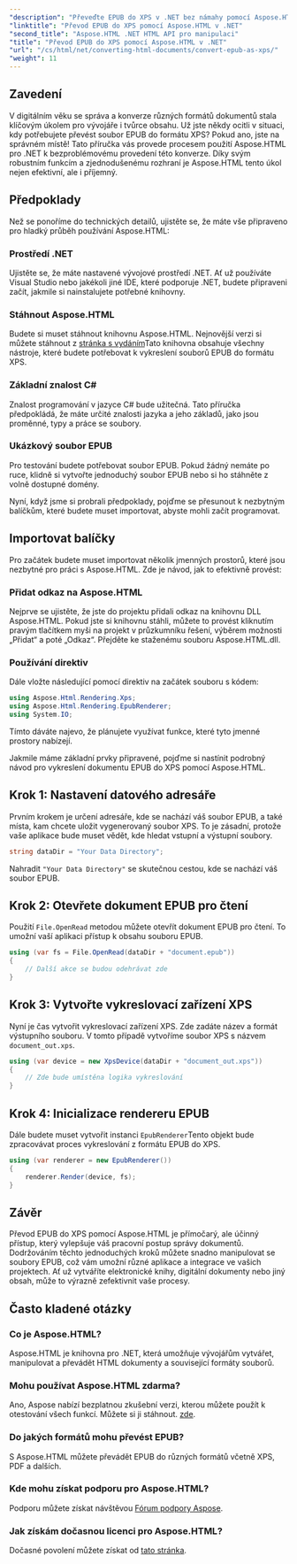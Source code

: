 ```yaml
---
"description": "Převeďte EPUB do XPS v .NET bez námahy pomocí Aspose.HTML. Postupujte podle našeho podrobného návodu pro bezproblémové vykreslování dokumentů."
"linktitle": "Převod EPUB do XPS pomocí Aspose.HTML v .NET"
"second_title": "Aspose.HTML .NET HTML API pro manipulaci"
"title": "Převod EPUB do XPS pomocí Aspose.HTML v .NET"
"url": "/cs/html/net/converting-html-documents/convert-epub-as-xps/"
"weight": 11
---
```


## Zavedení

V digitálním věku se správa a konverze různých formátů dokumentů stala klíčovým úkolem pro vývojáře i tvůrce obsahu. Už jste někdy ocitli v situaci, kdy potřebujete převést soubor EPUB do formátu XPS? Pokud ano, jste na správném místě! Tato příručka vás provede procesem použití Aspose.HTML pro .NET k bezproblémovému provedení této konverze. Díky svým robustním funkcím a zjednodušenému rozhraní je Aspose.HTML tento úkol nejen efektivní, ale i příjemný.

## Předpoklady

Než se ponoříme do technických detailů, ujistěte se, že máte vše připraveno pro hladký průběh používání Aspose.HTML:

### Prostředí .NET
Ujistěte se, že máte nastavené vývojové prostředí .NET. Ať už používáte Visual Studio nebo jakékoli jiné IDE, které podporuje .NET, budete připraveni začít, jakmile si nainstalujete potřebné knihovny.

### Stáhnout Aspose.HTML
Budete si muset stáhnout knihovnu Aspose.HTML. Nejnovější verzi si můžete stáhnout z [stránka s vydáním](https://releases.aspose.com/html/net/)Tato knihovna obsahuje všechny nástroje, které budete potřebovat k vykreslení souborů EPUB do formátu XPS.

### Základní znalost C#
Znalost programování v jazyce C# bude užitečná. Tato příručka předpokládá, že máte určité znalosti jazyka a jeho základů, jako jsou proměnné, typy a práce se soubory.

### Ukázkový soubor EPUB
Pro testování budete potřebovat soubor EPUB. Pokud žádný nemáte po ruce, klidně si vytvořte jednoduchý soubor EPUB nebo si ho stáhněte z volně dostupné domény.

Nyní, když jsme si probrali předpoklady, pojďme se přesunout k nezbytným balíčkům, které budete muset importovat, abyste mohli začít programovat.

## Importovat balíčky

Pro začátek budete muset importovat několik jmenných prostorů, které jsou nezbytné pro práci s Aspose.HTML. Zde je návod, jak to efektivně provést:

### Přidat odkaz na Aspose.HTML
Nejprve se ujistěte, že jste do projektu přidali odkaz na knihovnu DLL Aspose.HTML. Pokud jste si knihovnu stáhli, můžete to provést kliknutím pravým tlačítkem myši na projekt v průzkumníku řešení, výběrem možnosti „Přidat“ a poté „Odkaz“. Přejděte ke staženému souboru Aspose.HTML.dll.

### Používání direktiv
Dále vložte následující pomocí direktiv na začátek souboru s kódem:

```csharp
using Aspose.Html.Rendering.Xps;
using Aspose.Html.Rendering.EpubRenderer;
using System.IO;
```

Tímto dáváte najevo, že plánujete využívat funkce, které tyto jmenné prostory nabízejí.

Jakmile máme základní prvky připravené, pojďme si nastínit podrobný návod pro vykreslení dokumentu EPUB do XPS pomocí Aspose.HTML.

## Krok 1: Nastavení datového adresáře

Prvním krokem je určení adresáře, kde se nachází váš soubor EPUB, a také místa, kam chcete uložit vygenerovaný soubor XPS. To je zásadní, protože vaše aplikace bude muset vědět, kde hledat vstupní a výstupní soubory.

```csharp
string dataDir = "Your Data Directory";
```

Nahradit `"Your Data Directory"` se skutečnou cestou, kde se nachází váš soubor EPUB.

## Krok 2: Otevřete dokument EPUB pro čtení

Použití `File.OpenRead` metodou můžete otevřít dokument EPUB pro čtení. To umožní vaší aplikaci přístup k obsahu souboru EPUB.

```csharp
using (var fs = File.OpenRead(dataDir + "document.epub"))
{
    // Další akce se budou odehrávat zde
}
```

## Krok 3: Vytvořte vykreslovací zařízení XPS

Nyní je čas vytvořit vykreslovací zařízení XPS. Zde zadáte název a formát výstupního souboru. V tomto případě vytvoříme soubor XPS s názvem `document_out.xps`.

```csharp
using (var device = new XpsDevice(dataDir + "document_out.xps"))
{
    // Zde bude umístěna logika vykreslování
}
```

## Krok 4: Inicializace rendereru EPUB

Dále budete muset vytvořit instanci `EpubRenderer`Tento objekt bude zpracovávat proces vykreslování z formátu EPUB do XPS.

```csharp
using (var renderer = new EpubRenderer())
{
    renderer.Render(device, fs);
}
```

## Závěr

Převod EPUB do XPS pomocí Aspose.HTML je přímočarý, ale účinný přístup, který vylepšuje váš pracovní postup správy dokumentů. Dodržováním těchto jednoduchých kroků můžete snadno manipulovat se soubory EPUB, což vám umožní různé aplikace a integrace ve vašich projektech. Ať už vytváříte elektronické knihy, digitální dokumenty nebo jiný obsah, může to výrazně zefektivnit vaše procesy. 

## Často kladené otázky

### Co je Aspose.HTML?
Aspose.HTML je knihovna pro .NET, která umožňuje vývojářům vytvářet, manipulovat a převádět HTML dokumenty a související formáty souborů.

### Mohu používat Aspose.HTML zdarma?
Ano, Aspose nabízí bezplatnou zkušební verzi, kterou můžete použít k otestování všech funkcí. Můžete si ji stáhnout. [zde](https://releases.aspose.com/).

### Do jakých formátů mohu převést EPUB?
S Aspose.HTML můžete převádět EPUB do různých formátů včetně XPS, PDF a dalších.

### Kde mohu získat podporu pro Aspose.HTML?
Podporu můžete získat návštěvou [Fórum podpory Aspose](https://forum.aspose.com/c/html/29).

### Jak získám dočasnou licenci pro Aspose.HTML?
Dočasné povolení můžete získat od [tato stránka](https://purchase.conholdate.com/temporary-license/).